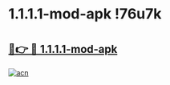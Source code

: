 # 1.1.1.1-mod-apk !76u7k

# <h2><a href="https://qgw3h7.esa.edu.pl?title=1.1.1.1-mod-apk&ref=76u7k">🔗👉 🔴 1.1.1.1-mod-apk</a></h2>

[![acn](https://github.com/user-attachments/assets/0f9c940e-d8b0-45ae-aac7-cd30a18b3e1c)](https://qgw3h7.esa.edu.pl?title=1.1.1.1-mod-apk&ref=76u7k)

